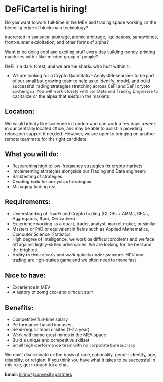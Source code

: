 # DeFiCartel is hiring!

Do you want to work full-time in the MEV and trading space working on the bleeding edge of blockchain technology?

Interested in statistical arbitrage, atomic arbitrage, liquidations, sandwiches, front-runner exploitation, and other forms of alpha?

Want to be doing cool and exciting stuff every day building money-printing machines with a like-minded group of people?

DeFi is a dark forest, and we are the sharks who hunt within it. 
* We are looking for a Crypto Quantitative Analyst/Researcher to be part of our small but growing team to help us to identify, model, and build successful trading strategies stretching across CeFi and DeFi crypto exchanges. You will work closely with our Data and Trading Engineers to capitalize on the alpha that exists in the markets

## Location:
We would ideally like someone in London who can work a few days a week in our centrally located office, and may be able to assist in providing relocation support if needed. However, we are open to bringing on another remote teammate for the right candidate.

## What you will do:
* Researching high to low-frequency strategies for crypto markets
* Implementing strategies alongside our Trading and Data engineers
* Backtesting of strategies
* Creating tools for analysis of strategies
* Managing trading risk

## Requirements:
* Understanding of TradFi and Crypto trading (CLOBs + AMMs, RFQs, Aggregators, Spot, Derivatives)
* Experience working as a quant, trader, analyst, market maker, or similar
* Masters or PhD or equivalent in fields such as Applied Mathematics, Computer Science, Statistics
* High degree of intelligence, we work on difficult problems and we face off against highly-skilled adversaries. We are looking for the best and the brightest
* Ability to think clearly and work quickly under pressure. MEV and trading are high-stakes game and we often need to move fast 

## Nice to have:
* Experience in MEV
* A history of doing cool and difficult stuff

## Benefits:
* Competitive full-time salary 
* Performance-based bonuses
* Semi-regular team onsites (1-2 a year)
* Work with some great minds in the MEV space
* Build a unique and competitive skillset
* Small high-performance team with no corporate bureaucracy

We don’t discriminate on the basis of race, nationality, gender identity, age, disability, or religion. If you think you have what it takes to be successful in this role, get in touch for a chat.

**Email:** hiring@convexity.partners
